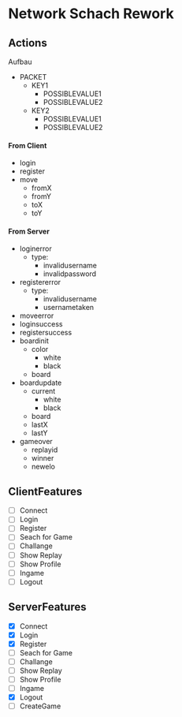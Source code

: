 # Network Schach Rework

## Actions
Aufbau
- PACKET
	- KEY1
		- POSSIBLEVALUE1
		- POSSIBLEVALUE2
	- KEY2
		- POSSIBLEVALUE1
		- POSSIBLEVALUE2

#### From Client
- login
- register
- move
	- fromX
	- fromY
	- toX
	- toY

#### From Server
- loginerror
	- type:
		- invalidusername
		- invalidpassword
- registererror
	- type:
		- invalidusername
		- usernametaken
- moveerror
- loginsuccess
- registersuccess
- boardinit
	- color
		- white
		- black
	- board
- boardupdate
	- current
		- white
		- black
	- board
	- lastX
	- lastY
- gameover
	- replayid
	- winner
	- newelo

## ClientFeatures
- [ ] Connect
- [ ] Login
- [ ] Register
- [ ] Seach for Game
- [ ] Challange
- [ ] Show Replay
- [ ] Show Profile
- [ ] Ingame
- [ ] Logout

## ServerFeatures
- [x] Connect
- [x] Login
- [x] Register
- [ ] Seach for Game
- [ ] Challange
- [ ] Show Replay
- [ ] Show Profile
- [ ] Ingame
- [x] Logout
- [ ] CreateGame
